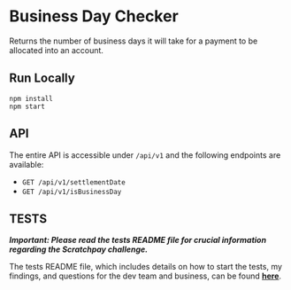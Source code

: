 # Business Day Checker

Returns the number of business days it will take for a payment to be allocated into an account.

## Run Locally

```
npm install
npm start
```

## API

The entire API is accessible under `/api/v1` and the following endpoints are available:

- `GET /api/v1/settlementDate`
- `GET /api/v1/isBusinessDay`

## TESTS

_**Important: Please read the tests README file for crucial information regarding the Scratchpay challenge.**_

The tests README file, which includes details on how to start the tests, my findings, and questions for the dev team and business, can be found **[here](cypress/README.md)**.
